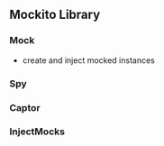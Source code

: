 ## Mockito Library

### Mock
 - create and inject mocked instances

### Spy

### Captor

### InjectMocks